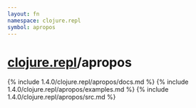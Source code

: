 ```yaml
---
layout: fn
namespace: clojure.repl
symbol: apropos
---
```


# [clojure.repl](../)/apropos

{% include 1.4.0/clojure.repl/apropos/docs.md %}
{% include 1.4.0/clojure.repl/apropos/examples.md %}
{% include 1.4.0/clojure.repl/apropos/src.md %}

